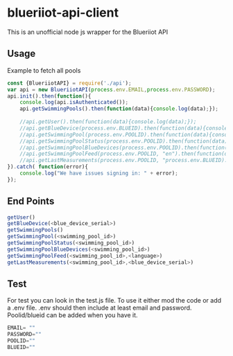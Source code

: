# blueriiot-api-client
This is an unofficial node js wrapper for the Blueriiot API

## Usage
Example to fetch all pools

```javascript
const {BlueriiotAPI} = require('./api');
var api = new BlueriiotAPI(process.env.EMAIL,process.env.PASSWORD);
api.init().then(function(){
    console.log(api.isAuthenticated());
    api.getSwimmingPools().then(function(data){console.log(data);});
    
    //api.getUser().then(function(data){console.log(data);});
    //api.getBlueDevice(process.env.BLUEID).then(function(data){console.log(data);});
    //api.getSwimmingPool(process.env.POOLID).then(function(data){console.log(data);});
    //api.getSwimmingPoolStatus(process.env.POOLID).then(function(data){console.log(data);});
    //api.getSwimmingPoolBlueDevices(process.env.POOLID).then(function(data){console.log(data);});
    //api.getSwimmingPoolFeed(process.env.POOLID, "en").then(function(data){console.log(data);});
    //api.getLastMeasurements(process.env.POOLID, "process.env.BLUEID).then(function(data){console.log(data);});
}).catch( function(error){
    console.log("We have issues signing in: " + error);
});
```

## End Points
```javascript
getUser()
getBlueDevice(<blue_device_serial>)
getSwimmingPools()
getSwimmingPool(<swimming_pool_id>)
getSwimmingPoolStatus(<swimming_pool_id>)
getSwimmingPoolBlueDevices(<swimming_pool_id>)
getSwimmingPoolFeed(<swimming_pool_id>,<language>)
getLastMeasurements(<swimming_pool_id>,<blue_device_serial>)
```

## Test
For test you can look in the test.js file. To use it either mod the code or add a .env file.
.env should then include at least email and password. Poolid/blueid can be added when you have it.

```javascript
EMAIL= ""
PASSWORD=""
POOLID=""
BLUEID=""
```